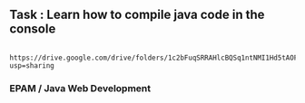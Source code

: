 ## Task : Learn how to compile java code in the console
      https://drive.google.com/drive/folders/1c2bFuqSRRAHlcBQSq1ntNMI1Hd5tAOFn?usp=sharing
### EPAM / Java Web Development
